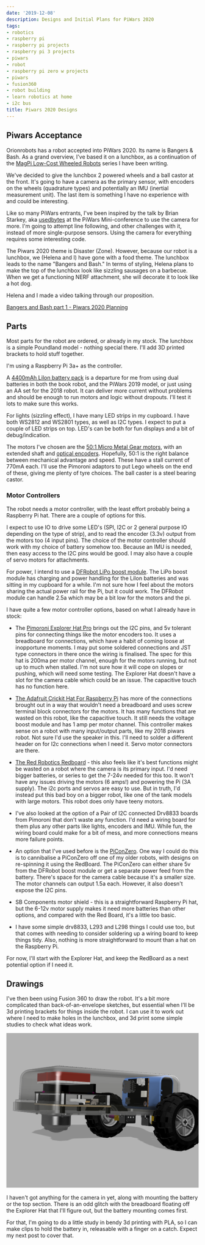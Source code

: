 ```yaml
---
date: '2019-12-08'
description: Designs and Initial Plans for PiWars 2020
tags:
- robotics
- raspberry pi
- raspberry pi projects
- raspberry pi 3 projects
- piwars
- robot
- raspberry pi zero w projects
- piwars
- fusion360
- robot building
- learn robotics at home
- i2c bus
title: Piwars 2020 Designs
---
```

## Piwars Acceptance

Orionrobots has a robot accepted into PiWars 2020.
Its name is Bangers & Bash.
As a grand overview, I've based it on a lunchbox, as a continuation of the [MagPi Low-Cost Wheeled Robots](/2019/11/05/magazine-series) series I have been writing.

We've decided to give the lunchbox 2 powered wheels and a ball castor at the front.
It's going to have a camera as the primary sensor, with encoders on the wheels (quadrature types) and potentially an IMU (inertial measurement unit).
The last item is something I have no experience with and could be interesting.

Like so many PiWars entrants, I've been inspired by the talk by Brian Starkey, aka [usedbytes](https://blog.usedbytes.com/) at the PiWars Mini-conference to use the camera for more.
I'm going to attempt line following, and other challenges with it, instead of more single-purpose sensors.
Using the camera for everything requires some interesting code.

The Piwars 2020 theme is Disaster (Zone).
However, because our robot is a lunchbox, we (Helena and I) have gone with a food theme.
The lunchbox leads to the name "Bangers and Bash."
In terms of styling, Helena plans to make the top of the lunchbox look like sizzling sausages on a barbecue.
When we get a functioning NERF attachment, she will decorate it to look like a hot dog.

Helena and I made a video talking through our proposition.

[Bangers and Bash part 1 - Piwars 2020 Planning](https://youtu.be/9Ff3qWnBnSc)

## Parts

Most parts for the robot are ordered, or already in my stock.
The lunchbox is a simple Poundland model - nothing special there.
I'll add 3D printed brackets to hold stuff together.

I'm using a Raspberry Pi 3a+ as the controller.

A [4400mAh LiIon battery pack](https://shop.pimoroni.com/products/lithium-ion-battery-pack?variant=23417820423) is a departure for me from using dual batteries in both the book robot, and the PiWars 2019 model, or just using an AA set for the 2018 robot.
It can deliver more current without problems and should be enough to run motors and logic without dropouts.
I'll test it lots to make sure this works.

For lights (sizzling effect), I have many LED strips in my cupboard.
I have both WS2812 and WS2801 types, as well as I2C types.
I expect to put a couple of LED strips on top.
LED's can be both for fun displays and a bit of debug/indication.

The motors I've chosen are the [50:1 Micro Metal Gear motors](https://shop.pimoroni.com/products/micro-metal-gearmotor-extended-back-shaft?variant=3073681025), with an extended shaft and [optical encoders](https://shop.pimoroni.com/products/optical-encoder-pair-kit-for-micro-metal-gearmotors-3-3v).
Hopefully, 50:1 is the right balance between mechanical advantage and speed.
These have a stall current of 770mA each.
I'll use the Pimoroni adaptors to put Lego wheels on the end of these, giving me plenty of tyre choices.
The ball caster is a steel bearing castor.

### Motor Controllers

The robot needs a motor controller, with the least effort probably being a Raspberry Pi hat.
There are a couple of options for this.

I expect to use IO to drive some LED's (SPI, I2C or 2 general purpose IO depending on the type of strip), and to read the encoder (3.3v) output from the motors too (4 input pins).
The choice of the motor controller should work with my choice of battery somehow too.
Because an IMU is needed, then easy access to the I2C pins would be good.
I may also have a couple of servo motors for attachments.

For power, I intend to use a [DFRobot LiPo boost module](https://www.dfrobot.com/product-1613.html).
The LiPo boost module has charging and power handling for the LiIon batteries and was sitting in my cupboard for a while.
I'm not sure how I feel about the motors sharing the actual power rail for the Pi, but it could work.
The DFRobot module can handle 2.5a which may be a bit low for the motors and the pi.

I have quite a few motor controller options, based on what I already have in stock:

* The [Pimoroni Explorer Hat Pro](https://shop.pimoroni.com/products/explorer-hat) brings out the I2C pins, and 5v tolerant pins for connecting things like the motor encoders too.
  It uses a breadboard for connections, which have a habit of coming loose at inopportune moments.
  I may put some soldered connections and JST type connectors in there once the wiring is finalised.
  The spec for this hat is 200ma per motor channel, enough for the motors running, but not up to much when stalled.
  I'm not sure how it will cope on slopes or pushing, which will need some testing.
  The Explorer Hat doesn't have a slot for the camera cable which could be an issue.
  The capacitive touch has no function here.

* [The Adafruit Crickit Hat For Raspberry Pi](https://shop.pimoroni.com/products/adafruit-crickit-hat-for-raspberry-pi) has more of the connections brought out in a way that wouldn't need a breadboard and uses screw terminal block connectors for the motors. It has many functions that are wasted on this robot, like the capacitive touch. It still needs the voltage boost module and has  1 amp per motor channel. This controller makes sense on a robot with many input/output parts, like my 2018 piwars robot. Not sure I'd use the speaker in this. I'll need to solder a different header on for I2c connections when I need it. Servo motor connectors are there.

* [The Red Robotics Redboard](https://redrobotics.co.uk) - this also feels like it's best functions might be wasted on a robot where the camera is its primary input. I'd need bigger batteries, or series to get the 7-24v needed for this too. It won't have any issues driving the motors (6 amps!) and powering the Pi (3A supply). The i2c ports and servos are easy to use. But in truth, I'd instead put this bad boy on a bigger robot, like one of the tank models with large motors. This robot does only have teeny motors.

* I've also looked at the option of a Pair of I2C connected Drv8833 boards from Pimoroni that don't waste any function. I'd need a wiring board for them plus any other parts like lights, encoders and IMU. While fun, the wiring board could make for a bit of mess, and more connections means more failure points.

* An option that I've used before is the [PiConZero](https://4tronix.co.uk/blog/?p=1224). One way I could do this is to cannibalise a PiConZero off one of my older robots, with designs on re-spinning it using the RedBoard. The PiConZero can either share 5v from the DFRobot boost module or get a separate power feed from the battery. There's space for the camera cable because it's a smaller size. The motor channels can output 1.5a  each. However, it also doesn't expose the I2C pins.

* SB Components motor shield - this is a straightforward Raspberry Pi hat, but the 6-12v motor supply makes it need more batteries than other options, and compared with the Red Board, it's a little too basic.

* I have some simple drv8833, L293 and L298 things I could use too, but that comes with needing to consider soldering up a wiring board to keep things tidy. Also, nothing is more straightforward to mount than a hat on the Raspberry Pi.

For now, I'll start with the Explorer Hat, and keep the RedBoard as a next potential option if I need it.

## Drawings

I've then been using Fusion 360 to draw the robot. It's a bit more complicated than back-of-an-envelope sketches, but essential when I'll be 3d printing brackets for things inside the robot. I can use it to work out where I need to make holes in the lunchbox, and 3d print some simple studies to check what ideas work.

![Robot In Fusion 360](/galleries/2019/12/full_assembly_v22.png)

I haven't got anything for the camera in yet, along with mounting the battery or the top section. There is an odd glitch with the breadboard floating off the Explorer Hat that I'll figure out, but the battery mounting comes first.

For that, I'm going to do a little study in bendy 3d printing with PLA, so I can make clips to hold the battery in, releasable with a finger on a catch. Expect my next post to cover that.
